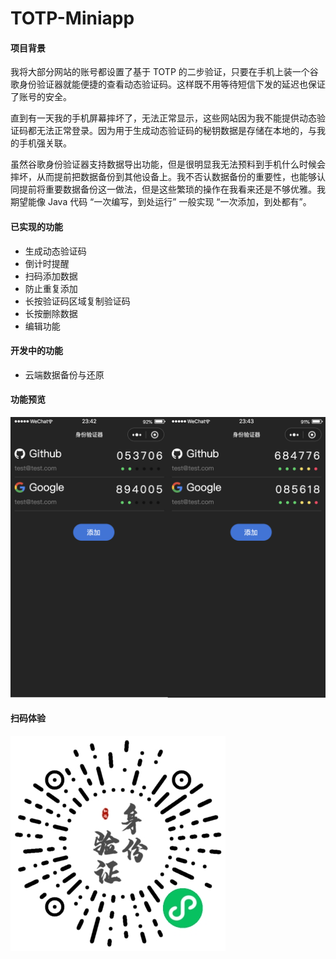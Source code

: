 # TOTP-Miniapp

#### 项目背景

我将大部分网站的账号都设置了基于 TOTP 的二步验证，只要在手机上装一个谷歌身份验证器就能便捷的查看动态验证码。这样既不用等待短信下发的延迟也保证了账号的安全。

直到有一天我的手机屏幕摔坏了，无法正常显示，这些网站因为我不能提供动态验证码都无法正常登录。因为用于生成动态验证码的秘钥数据是存储在本地的，与我的手机强关联。

虽然谷歌身份验证器支持数据导出功能，但是很明显我无法预料到手机什么时候会摔坏，从而提前把数据备份到其他设备上。我不否认数据备份的重要性，也能够认同提前将重要数据备份这一做法，但是这些繁琐的操作在我看来还是不够优雅。我期望能像 Java 代码 “一次编写，到处运行” 一般实现 “一次添加，到处都有”。

#### 已实现的功能

- 生成动态验证码
- 倒计时提醒
- 扫码添加数据
- 防止重复添加
- 长按验证码区域复制验证码
- 长按删除数据
- 编辑功能

#### 开发中的功能

- 云端数据备份与还原

#### 功能预览

![screenshot](screenshots/screenshot-0.png)

#### 扫码体验

![qrCode](screenshots/qrCode.jpg)
